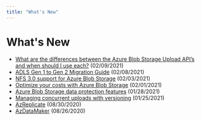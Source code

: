 ```yaml
---
title: "What's New"
---
```


# What's New

- [What are the differences between the Azure Blob Storage Upload API’s and when should I use each?](https://azurestorage.com/docs/application-and-user-data/basics/azure-blob-storage-upload-apis/) (02/09/2021)
- [ADLS Gen 1 to Gen 2 Migration Guide](https://azurestorage.com/docs/analytics/adls-gen1-to-gen2-migration/) (02/08/2021)
- [NFS 3.0 support for Azure Blob Storage](https://azurestorage.com/docs/application-and-user-data/basics/nfs-3-support-for-azure-blob-storage/) (02/03/2021)
- [Optimize your costs with Azure Blob Storage](https://azurestorage.com/docs/application-and-user-data/basics/optimize-your-costs-with-azure-blob-storage/) (02/01/2021)
- [Azure Blob Storage data protection features](https://azurestorage.com/docs/application-and-user-data/basics/azure-blob-storage-data-protection-features/) (01/28/2021)
- [Managing concurrent uploads with versioning](https://azurestorage.com/docs/application-and-user-data/code-samples/concurrent-uploads-with-versioning/) (01/25/2021)
- [AzReplicate](https://aka.ms/AzReplicate) (08/30/2020)
- [AzDataMaker](https://aka.ms/AzDataMaker) (08/26/2020)
